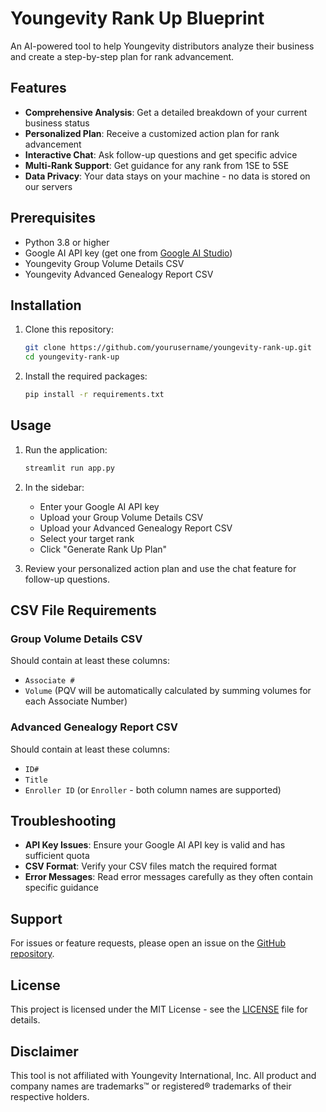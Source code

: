 # Youngevity Rank Up Blueprint

An AI-powered tool to help Youngevity distributors analyze their business and create a step-by-step plan for rank advancement.

## Features

- **Comprehensive Analysis**: Get a detailed breakdown of your current business status
- **Personalized Plan**: Receive a customized action plan for rank advancement
- **Interactive Chat**: Ask follow-up questions and get specific advice
- **Multi-Rank Support**: Get guidance for any rank from 1SE to 5SE
- **Data Privacy**: Your data stays on your machine - no data is stored on our servers

## Prerequisites

- Python 3.8 or higher
- Google AI API key (get one from [Google AI Studio](https://aistudio.google.com/))
- Youngevity Group Volume Details CSV
- Youngevity Advanced Genealogy Report CSV

## Installation

1. Clone this repository:
   ```bash
   git clone https://github.com/yourusername/youngevity-rank-up.git
   cd youngevity-rank-up
   ```

2. Install the required packages:
   ```bash
   pip install -r requirements.txt
   ```

## Usage

1. Run the application:
   ```bash
   streamlit run app.py
   ```

2. In the sidebar:
   - Enter your Google AI API key
   - Upload your Group Volume Details CSV
   - Upload your Advanced Genealogy Report CSV
   - Select your target rank
   - Click "Generate Rank Up Plan"

3. Review your personalized action plan and use the chat feature for follow-up questions.

## CSV File Requirements

### Group Volume Details CSV
Should contain at least these columns:
- `Associate #`
- `Volume` (PQV will be automatically calculated by summing volumes for each Associate Number)

### Advanced Genealogy Report CSV
Should contain at least these columns:
- `ID#`
- `Title`
- `Enroller ID` (or `Enroller` - both column names are supported)

## Troubleshooting

- **API Key Issues**: Ensure your Google AI API key is valid and has sufficient quota
- **CSV Format**: Verify your CSV files match the required format
- **Error Messages**: Read error messages carefully as they often contain specific guidance

## Support

For issues or feature requests, please open an issue on the [GitHub repository](https://github.com/yourusername/youngevity-rank-up/issues).

## License

This project is licensed under the MIT License - see the [LICENSE](LICENSE) file for details.

## Disclaimer

This tool is not affiliated with Youngevity International, Inc. All product and company names are trademarks™ or registered® trademarks of their respective holders.
